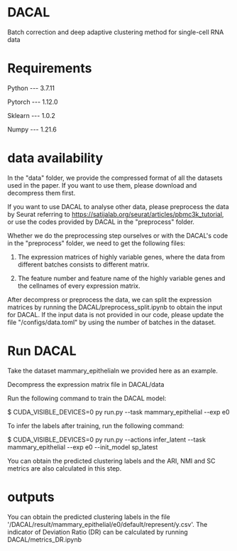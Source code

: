 # DACAL
Batch correction and deep adaptive clustering method for single-cell RNA data 
# Requirements
Python --- 3.7.11

Pytorch --- 1.12.0

Sklearn --- 1.0.2

Numpy --- 1.21.6

# data availability
In the "data" folder, we provide the compressed format of all the datasets used in the paper. If you want to use them, please download and decompress them first.

If you want to use DACAL to analyse other data, please preprocess the data by Seurat referring to https://satijalab.org/seurat/articles/pbmc3k_tutorial, or use the codes provided by DACAL in the "preprocess" folder.

Whether we do the preprocessing step ourselves or with the DACAL's code in the "preprocess" folder, we need to get the following files:

1. The expression matrices of highly variable genes, where the data from different batches consists to different matrix.

2. The feature number and feature name of the highly variable genes and the cellnames of every expression matrix.

After decompress or preprocess the data, we can split the expression matrices by running the DACAL/preprocess_split.ipynb to obtain the input for DACAL. If the input data is not provided in our code, please update the file "/configs/data.toml" by using the number of batches in the dataset.

# Run DACAL
Take the dataset mammary_epithelialn we provided here as an example.

Decompress the expression matrix file in DACAL/data

 Run the following command to train the DACAL model:
 
$ CUDA_VISIBLE_DEVICES=0 py run.py --task mammary_epithelial --exp e0

To infer the labels after training, run the following command:

$ CUDA_VISIBLE_DEVICES=0 py run.py --actions infer_latent --task mammary_epithelial --exp e0  --init_model sp_latest

You can obtain the predicted clustering labels and the ARI, NMI and SC metrics are also calculated in this step. 

# outputs

You can obtain the predicted clustering labels in the file '/DACAL/result/mammary_epithelial/e0/default/represent/y.csv'. The indicator of Deviation Ratio (DR) can be calculated by running DACAL/metrics_DR.ipynb

